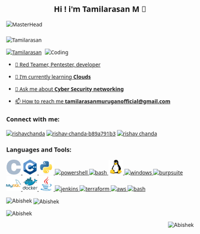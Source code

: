 <div style="font-family: system-ui, sans-serif;">

<h2 align="center"> Hi ! i'm Tamilarasan M 👋 </h2>

![MasterHead](https://mir-s3-cdn-cf.behance.net/project_modules/1400/641c2b170466977.645e34a7760bf.gif)
<h3 align="center"></h3>
<p>
<!-- A dedicated cybersecurity person specialized in Pentesting, Networking and cloud security (AWS) ,bug bounty programs, and web Pentesting, I am an self taught, experience in this domain with various courses and certificates, I am passionate about exploring new area in cybersecurity and cloud security to learn about new security technique, cybersecurity related updates and emerging technologies. -->
</p>

<p align="left"> <img src="https://komarev.com/ghpvc/?username=Tamilarasan-Murugan&label=Profile%20views&color=0e75b6&style=flat" alt="Tamilarasan" /> </p>
<img align="right" alt="Coding" width="400" src="https://user-images.githubusercontent.com/74038190/212749447-bfb7e725-6987-49d9-ae85-2015e3e7cc41.gif">

<p align="left"> <a href="https://www.linkedin.com/in/tamilarasan2617/" target="blank"><img src="https://img.shields.io/twitter/follow/Tamilarasan?logo=twitter&style=for-the-badge" alt="Tamilarasan"  </p>

- 🔭 Red Teamer, Pentester, developer

- 🌱 I’m currently learning **Clouds**

- 💬 Ask me about **Cyber Security networking**

- 📫 How to reach me **tamilarasanmuruganofficial@gmail.com**


<h3 align="left">Connect with me:</h3>
<p align="left">
<a href="https://x.com/Havox03" target="blank"><img align="center" src="https://raw.githubusercontent.com/rahuldkjain/github-profile-readme-generator/master/src/images/icons/Social/twitter.svg" alt="rishavchanda" height="30" width="40" /></a>
<a href="https://www.linkedin.com/in/tamilarasan2617/" target="blank"><img align="center" src="https://raw.githubusercontent.com/rahuldkjain/github-profile-readme-generator/master/src/images/icons/Social/linked-in-alt.svg" alt="rishav-chanda-b89a791b3" height="30" width="40" /></a>
<a href="https://www.youtube.com/@havox_cybernet chanda" target="blank"><img align="center" src="https://raw.githubusercontent.com/rahuldkjain/github-profile-readme-generator/master/src/images/icons/Social/youtube.svg" alt="rishav chanda" height="30" width="40" /></a>
</p>

<h3 align="left">Languages and Tools:</h3>
<p align="left">
  <a href="https://www.cprogramming.com/" target="_blank" rel="noreferrer">
    <img src="https://raw.githubusercontent.com/devicons/devicon/master/icons/c/c-original.svg" alt="c" width="40" height="40"/>
  </a>
  <a href="https://www.w3schools.com/cpp/" target="_blank" rel="noreferrer">
    <img src="https://raw.githubusercontent.com/devicons/devicon/master/icons/cplusplus/cplusplus-original.svg" alt="cplusplus" width="40" height="40"/>
  </a>
  <a href="https://www.python.org" target="_blank" rel="noreferrer">
    <img src="https://raw.githubusercontent.com/devicons/devicon/master/icons/python/python-original.svg" alt="python" width="40" height="40"/>
  </a>
  <a href="https://learn.microsoft.com/en-us/powershell/" target="_blank" rel="noreferrer">
    <img src="https://upload.wikimedia.org/wikipedia/commons/2/2f/PowerShell_5.0_icon.png" alt="powershell" width="40" height="40"/>
  </a>
  <a href="https://www.gnu.org/software/bash/" target="_blank" rel="noreferrer">
    <img src="https://upload.wikimedia.org/wikipedia/commons/4/4b/Bash_Logo_Colored.svg" alt="bash" width="40" height="40"/>
  </a>
  <a href="https://www.linux.org/" target="_blank" rel="noreferrer">
    <img src="https://raw.githubusercontent.com/devicons/devicon/master/icons/linux/linux-original.svg" alt="linux" width="40" height="40"/>
  </a>
  <a href="https://www.microsoft.com/en-us/windows" target="_blank" rel="noreferrer">
    <img src="https://upload.wikimedia.org/wikipedia/commons/c/c7/Windows_logo_-_2012.png" alt="windows" width="40" height="40"/>
  </a>
  <a href="https://git-scm.com/" target="_blank" rel="noreferrer">
    <img src="https://freepngimg.com/icon/download/social_media/3996-git.png" alt="burpsuite" width="40" height="40"/>
  </a>
  <a href="https://www.mysql.com/" target="_blank" rel="noreferrer">
    <img src="https://raw.githubusercontent.com/devicons/devicon/master/icons/mysql/mysql-original-wordmark.svg" alt="mysql" width="40" height="40"/>
  </a>
  <a href="https://www.docker.com/" target="_blank" rel="noreferrer">
    <img src="https://raw.githubusercontent.com/devicons/devicon/master/icons/docker/docker-original-wordmark.svg" alt="docker" width="40" height="40"/>
  </a>
  <a href="https://www.java.com" target="_blank" rel="noreferrer">
    <img src="https://raw.githubusercontent.com/devicons/devicon/master/icons/java/java-original.svg" alt="java" width="40" height="40"/>
  </a>
  <a href="https://www.jenkins.io" target="_blank" rel="noreferrer">
    <img src="https://www.vectorlogo.zone/logos/jenkins/jenkins-icon.svg" alt="jenkins" width="40" height="40"/>
  </a>
  <a href="https://www.terraform.io" target="_blank" rel="noreferrer">
    <img src="https://www.vectorlogo.zone/logos/terraformio/terraformio-icon.svg" alt="terraform" width="40" height="40"/>
  </a>
  <a href="https://aws.amazon.com/" target="_blank" rel="noreferrer">
    <img src="https://www.vectorlogo.zone/logos/amazon_aws/amazon_aws-icon.svg" alt="aws" width="40" height="40"/>
  </a>
  <a href="https://github.com/AbishekPonmudi/PlanqX_EDR-Endpoint-Detection-and-Response" target="_blank" rel="noreferrer">
    <img src="https://github.com/AbishekPonmudi/PlanqX_EDR-Endpoint-Detection-and-Response/blob/main/screenshots/PlanqX%20EDR%20Logo.png?raw=true" alt="bash" width="40" height="40"/>
  </a>
</p>
</div>

<p><img align="left" src="https://github-readme-stats.vercel.app/api/top-langs?username=Tamilarasan-Murugan&show_icons=true&locale=en&layout=compact&theme=tokyonight" alt="Abishek" /></p>

<p>&nbsp;<img align="center" src="https://github-readme-stats.vercel.app/api?username=Tamilarasan-Murugan&show_icons=true&locale=en&theme=tokyonight" alt="Abishek" /></p>

<p><img align="center" src="https://github-readme-streak-stats.herokuapp.com/?user=Tamilarasan-Murugan&&theme=tokyonight" alt="Abishek" /></p>

<p><img align="right" src="https://github-readme-activity-graph.vercel.app/graph?username=Tamilarasan-Murugan&bg_color=9ee2ff&color=000000&line=4da3ff&point=000000&area=true&hide_border=false" alt="Abishek" /></p>

